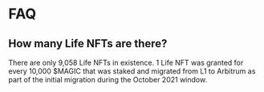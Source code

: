 # FAQ

## How many Life NFTs are there?

There are only 9,058 Life NFTs in existence. 1 Life NFT was granted for every 10,000 $MAGIC that was staked and migrated from L1 to Arbitrum as part of the initial migration during the October 2021 window.
